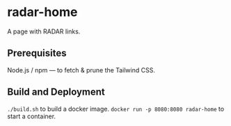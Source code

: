 # radar-home

A page with RADAR links.

## Prerequisites

Node.js / npm — to fetch & prune the Tailwind CSS.

## Build and Deployment

`./build.sh` to build a docker image.
`docker run -p 8080:8080 radar-home` to start a container.
